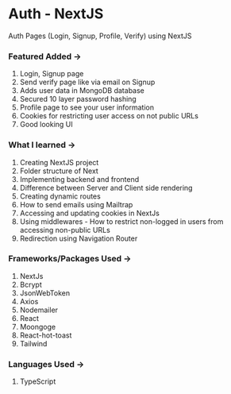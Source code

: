# Auth - NextJS
 Auth Pages (Login, Signup, Profile, Verify) using NextJS

### Featured Added ->
1) Login, Signup page
2) Send verify page like via email on Signup
3) Adds user data in MongoDB database
4) Secured 10 layer password hashing
5) Profile page to see your user information
6) Cookies for restricting user access on not public URLs
7) Good looking UI

### What I learned ->
1) Creating NextJS project
2) Folder structure of Next
3) Implementing backend and frontend
4) Difference between Server and Client side rendering
5) Creating dynamic routes
6) How to send emails using Mailtrap
7) Accessing and updating cookies in NextJs
8) Using middlewares - How to restrict non-logged in users from accessing non-public URLs
9) Redirection using Navigation Router

### Frameworks/Packages Used ->
1) NextJs
2) Bcrypt
3) JsonWebToken
4) Axios
5) Nodemailer
6) React
7) Moongoge
8) React-hot-toast
9) Tailwind

### Languages Used ->
1) TypeScript

